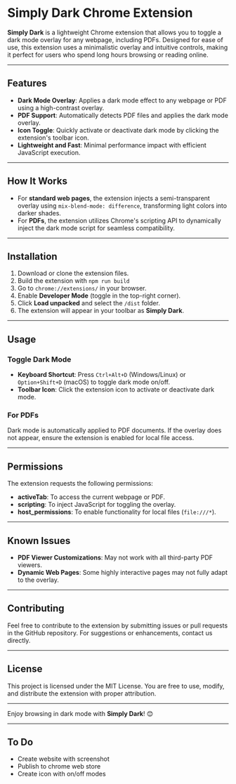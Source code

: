 # Simply Dark Chrome Extension

**Simply Dark** is a lightweight Chrome extension that allows you to toggle a dark mode overlay for any webpage, including PDFs. Designed for ease of use, this extension uses a minimalistic overlay and intuitive controls, making it perfect for users who spend long hours browsing or reading online.

---

## Features

- **Dark Mode Overlay**: Applies a dark mode effect to any webpage or PDF using a high-contrast overlay.
- **PDF Support**: Automatically detects PDF files and applies the dark mode overlay.
- **Icon Toggle**: Quickly activate or deactivate dark mode by clicking the extension's toolbar icon.
- **Lightweight and Fast**: Minimal performance impact with efficient JavaScript execution.

---

## How It Works

- For **standard web pages**, the extension injects a semi-transparent overlay using `mix-blend-mode: difference`, transforming light colors into darker shades.
- For **PDFs**, the extension utilizes Chrome's scripting API to dynamically inject the dark mode script for seamless compatibility.

---

## Installation

1. Download or clone the extension files.
2. Build the extension with `npm run build`
3. Go to `chrome://extensions/` in your browser.
4. Enable **Developer Mode** (toggle in the top-right corner).
5. Click **Load unpacked** and select the `/dist` folder.
6. The extension will appear in your toolbar as **Simply Dark**.

---

## Usage

### Toggle Dark Mode
- **Keyboard Shortcut**: Press `Ctrl+Alt+D` (Windows/Linux) or `Option+Shift+D` (macOS) to toggle dark mode on/off.
- **Toolbar Icon**: Click the extension icon to activate or deactivate dark mode.

### For PDFs
Dark mode is automatically applied to PDF documents. If the overlay does not appear, ensure the extension is enabled for local file access.

---

## Permissions

The extension requests the following permissions:
- **activeTab**: To access the current webpage or PDF.
- **scripting**: To inject JavaScript for toggling the overlay.
- **host_permissions**: To enable functionality for local files (`file:///*`).

---

## Known Issues

- **PDF Viewer Customizations**: May not work with all third-party PDF viewers.
- **Dynamic Web Pages**: Some highly interactive pages may not fully adapt to the overlay.

---

## Contributing

Feel free to contribute to the extension by submitting issues or pull requests in the GitHub repository. For suggestions or enhancements, contact us directly.

---

## License

This project is licensed under the MIT License. You are free to use, modify, and distribute the extension with proper attribution.

---

Enjoy browsing in dark mode with **Simply Dark**! 😊

---

## To Do
* Create website with screenshot
* Publish to chrome web store
* Create icon with on/off modes